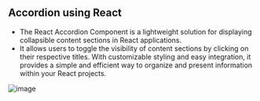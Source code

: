 ## Accordion using React

- The React Accordion Component is a lightweight solution for displaying collapsible content sections in React applications.
- It allows users to toggle the visibility of content sections by clicking on their respective titles. With customizable styling and easy integration, it provides a simple and efficient way to organize and present information within your React projects.

![image](https://github.com/shahbazalamjobs/Calculator-React/assets/125631878/b268a038-53e7-4c98-996c-105d7a5aee8b)
